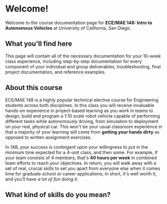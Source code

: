 # Welcome!

Welcome to the course documentation page for **ECE/MAE 148: Intro to Autonomous Vehicles** at University of California, San Diego.

## What you'll find here

This page will contain all of the necessary documentation for your 10-week class experience, including step-by-step documentation for every component of your individual and group deliverables, troubleshooting, final project documentation, and reference examples.

## About this course

ECE/MAE 148 is a highly popular technical elective course for Engineering students across both disciplines. In this class you will receive invaluable hands-on experience in project-based learning as you work in teams to design, build and program a 1:10 scale robot vehicle capable of performing different tasks while autonomously driving, from simulation to deployment on your real, physical car. This won't be your usual classroom experience in that a majority of your learning will come from **getting your hands dirty** as opposed to written assignment exercises. 

In 148, your success is contingent upon your willingness to put in the minimum time expected for a 4-unit class, and then some. For example, if your team consists of 4 members, that's **40 hours per week** in combined team efforts to reach your objectives. In return, you will walk away with a set of real, crucial skills to set you apart from everyone else when it comes time for graduate school or career applications; in short, it's well worth it, and you'll have *a lot of fun doing it*.

## What kind of skills do you mean?